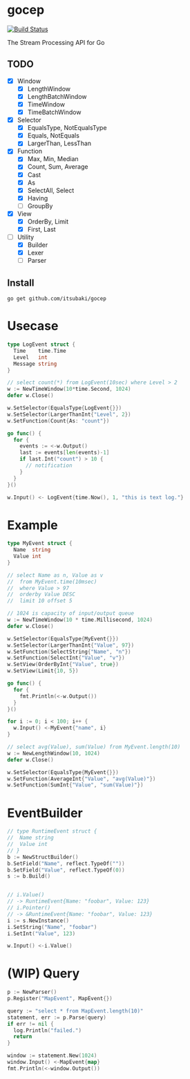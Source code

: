 # gocep

[![Build Status](https://travis-ci.org/itsubaki/gocep.svg?branch=develop)](https://travis-ci.org/itsubaki/gocep)

The Stream Processing API for Go

## TODO

 - [x] Window
    + [x] LengthWindow
    + [x] LengthBatchWindow
    + [x] TimeWindow
    + [x] TimeBatchWindow
 - [x] Selector
    + [x] EqualsType, NotEqualsType
    + [x] Equals, NotEquals
    + [x] LargerThan, LessThan
 - [x] Function
    + [x] Max, Min, Median
    + [x] Count, Sum, Average
    + [x] Cast
    + [x] As
    + [x] SelectAll, Select
    + [x] Having
    + [ ] GroupBy
 - [x] View
    + [x] OrderBy, Limit
    + [x] First, Last
 - [ ] Utility
    + [x] Builder
    + [x] Lexer
    + [ ] Parser

## Install

```console
go get github.com/itsubaki/gocep
```

# Usecase

```go
type LogEvent struct {
  Time    time.Time
  Level   int
  Message string
}

// select count(*) from LogEvent(10sec) where Level > 2
w := NewTimeWindow(10*time.Second, 1024)
defer w.Close()

w.SetSelector(EqualsType{LogEvent{}})
w.SetSelector(LargerThanInt{"Level", 2})
w.SetFunction(Count{As: "count"})

go func() {
  for {
    events := <-w.Output()
    last := events[len(events)-1]
    if last.Int("count") > 10 {
      // notification
    }
  }
}()

w.Input() <- LogEvent{time.Now(), 1, "this is text log."}
```

# Example

```go
type MyEvent struct {
  Name  string
  Value int
}
```

```go
// select Name as n, Value as v
//  from MyEvent.time(10msec)
//  where Value > 97
//  orderby Value DESC
//  limit 10 offset 5

// 1024 is capacity of input/output queue
w := NewTimeWindow(10 * time.Millisecond, 1024)
defer w.Close()

w.SetSelector(EqualsType{MyEvent{}})
w.SetSelector(LargerThanInt{"Value", 97})
w.SetFunction(SelectString{"Name", "n"})
w.SetFunction(SelectInt{"Value", "v"})
w.SetView(OrderByInt{"Value", true})
w.SetView(Limit{10, 5})

go func() {
  for {
    fmt.Println(<-w.Output())
  }
}()

for i := 0; i < 100; i++ {
  w.Input() <-MyEvent{"name", i}
}
```


```go
// select avg(Value), sum(Value) from MyEvent.length(10)
w := NewLengthWindow(10, 1024)
defer w.Close()

w.SetSelector(EqualsType{MyEvent{}})
w.SetFunction(AverageInt{"Value", "avg(Value)"})
w.SetFunction(SumInt{"Value", "sum(Value)"})
```

# EventBuilder

```go
// type RuntimeEvent struct {
//  Name string
//  Value int
// }
b := NewStructBuilder()
b.SetField("Name", reflect.TypeOf(""))
b.SetField("Value", reflect.TypeOf(0))
s := b.Build()


// i.Value()
// -> RuntimeEvent{Name: "foobar", Value: 123}
// i.Pointer()
// -> &RuntimeEvent{Name: "foobar", Value: 123}
i := s.NewInstance()
i.SetString("Name", "foobar")
i.SetInt("Value", 123)

w.Input() <-i.Value()
```

# (WIP) Query

```go
p := NewParser()
p.Register("MapEvent", MapEvent{})

query := "select * from MapEvent.length(10)"
statement, err := p.Parse(query)
if err != nil {
  log.Println("failed.")
  return
}

window := statement.New(1024)
window.Input() <-MapEvent{map}
fmt.Println(<-window.Output())
```
